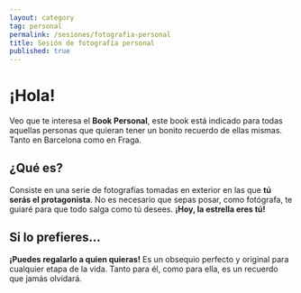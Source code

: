 ```yaml
---
layout: category
tag: personal
permalink: /sesiones/fotografia-personal
title: Sesión de fotografía personal
published: true
---
```

# ¡Hola!

Veo que te interesa el **Book Personal**, este book está indicado para todas aquellas personas que quieran tener un bonito recuerdo de ellas mismas. Tanto en Barcelona como en Fraga.

## ¿Qué es?

Consiste en una serie de fotografías tomadas en exterior en las que **tú serás el protagonista**. No es necesario que sepas posar, como fotógrafa, te guiaré para que todo salga como tú desees. **¡Hoy, la estrella eres tú!**

## Si lo prefieres…

**¡Puedes regalarlo a quien quieras!** Es un obsequio perfecto y original para cualquier etapa de la vida. Tanto para él, como para ella, es un recuerdo que jamás olvidará.
